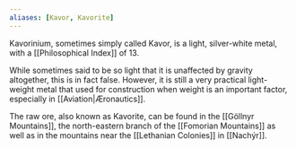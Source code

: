 ```yaml
---
aliases: [Kavor, Kavorite]
---
```

Kavorinium, sometimes simply called Kavor, is a light, silver-white metal, with a [[Philosophical Index]] of 13.

While sometimes said to be so light that it is unaffected by gravity altogether, this is in fact false. However, it is still a very practical light-weight metal that used for construction when weight is an important factor, especially in [[Aviation|Æronautics]].

The raw ore, also known as Kavorite, can be found in the [[Göllnyr Mountains]], the north-eastern branch of the [[Fomorian Mountains]] as well as in the mountains near the [[Lethanian Colonies]] in [[Nachýr]].

